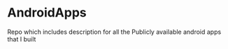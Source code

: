 # AndroidApps
Repo which includes description for all the Publicly available android apps that I built
